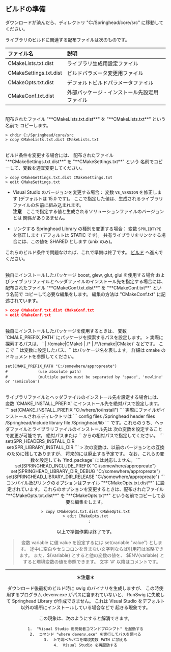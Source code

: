 ## ビルドの準備

ダウンロードが済んだら、ディレクトリ "C:/Springhead/core/src" に移動してください。

ライブラリのビルドに関連する配布ファイルは次のものです。

| ファイル名 | 説明 |
|:--|:--|
| CMakeLists.txt.dist | ライブラリ生成用設定ファイル |
| CMakeSettings.txt.dist | ビルドパラメータ変更用ファイル |
| CMakeOpts.txt.dist | デフォルトビルドパラメータファイル |
| CMakeConf.txt.dist | 外部パッケージ・インストール先設定用ファイル |

<br>
配布されたファイル "**CMakeLists.txt.dist**" を "**CMakeLists.txt**" という名前で
コピーします。

```
> chdir C:/Springhead/core/src
> copy CMakeLists.txt.dist CMakeLists.txt
```

<br>
ビルド条件を変更する場合には、
配布されたファイル "**CMakeSettings.txt.dist**" を "**CMakeSettings.txt**" という
名前でコピーして、変数を適宜変更してください。

```
> copy CMakeSettings.txt.dist CMakeSettings.txt
> edit CMakeSettings.txt
```

+ Visual Studio のバージョンを変更する場合： 
変数 `VS_VERSION` を修正します (デフォルトは 15.0 です)。
ここで指定した値は、生成されるライブラリファイルの名前に組み込まれます。<br>
**注意**　ここで指定する値と生成されるソリューションファイルのバージョンとは
関係がありあません。

+ リンクする Springhead Library の種別を変更する場合： 
変数 `SPRLIBTYPE` を修正します (デフォルトは STATIC です)。
共有ライブラリをリンクする場合には、この値を SHARED とします (unix のみ)。

これらのビルド条件で問題なければ、これで準備は終了です。
[ビルド](/install/Build.md) へ進んでください。

<br>
独自にインストールしたパッケージ boost, glew, glut, glui を使用する場合
およびライブラリファイルとヘッダファイルのインストール先を指定する場合には、
配布されたファイル "**CMakeConf.txt.dist**" を "**CMakeConf.txt**" という名前で
コピーして必要な編集をします。
編集の方法は "CMakeConf.txt" に記述されています。

```CMake
> copy CMakeConf.txt.dist CMakeConf.txt
> edit CMakeConf.txt
```

<br>
独自にインストールしたパッケージを使用するときは、
変数 `CMALE_PREFIX_PATH` にパッケージを探索するパスを設定します。
> 実際に探索するパスは、
`<prefix> | <prefix>/(cmake|CMake) |
 <prefix>/<name>* | <prefix>/<name>*/(cmake|CMake)` などです。
ここで `<prefix>` は変数に設定したパス、`<name>` はパッケージ名を表します。
詳細は cmake のドキュメントを参照してください。

```
set(CMAKE_PREFIX_PATH "C:/somewhere/appropreate")
#　　　　　　　　(use absolute path)
#　　　　　　　　(multiple paths must be separated by 'space', 'newline' or 'semicolon')
```

<br>
ライブラリファイルとヘッダファイルのインストール先を設定する場合には、
変数 `CMAKE_INSTALL_PREFIX` にインストール先を絶対パスで設定します。
```
set(CMAKE_INSTALL_PREFIX  "C:/where/to/install")
```
実際にファイルがインストールされるディレクトリは
```
config files    <prefix>/Springhead
header files    <prefix>/Springhead/include
library file    <prefix>/Springhead/lib
```
です。これらのうち、ヘッダファイルとライブラリファイルのインストール先は
次の変数を設定することで変更が可能です。
絶対パスまたは `<prefix>` からの相対パスで指定してください。
```
set(SPR_HEADERS_INSTALL_DIR  <header files のインストール先>
set(SPR_LIBRARY_INSTALL_DIR  <library file のインストール先>
```
> 次の変数は、以前のバージョンとの互換のために残してありますが、
将来的には廃止する予定です。
なお、これらの変数を設定しても `find_package` には対応しません。
```
set(SPRINGHEAD_INCLUDE_PREFIX       "C:/somewhere/appropreate")
set(SPRINGHEAD_LIBRARY_DIR_DEBUG    "C:/somewhere/appropreate")
set(SPRINGHEAD_LIBRARY_DIR_RELEASE  "C:/somewhere/appropreate")
```

<br>
コンパイル及びリンクのオプションはファイル "**CMakeOpts.txt.dist**" に設定されています。
これらのオプションを変更するときは、配布されたファイル "**CMakeOpts.txt.dist**" を
"**CMakeOpts.txt**" という名前でコピーして必要な編集をします。

```
> copy CMakeOpts.txt.dist CMakeOpts.txt
> edit CMakeOpts.txt
　　:
```

以上で準備作業は終了です。

> 変数 variable に値 value を設定するには set(variable "value") とします。
途中に空白やセミコロンを含まない文字列ならば引用符は省略できます。
また、${variable} とすると他の変数の値を、
$ENV{variable} とすると環境変数の値を参照できます。
文字 '#' 以降はコメントです。

<hr>
<a id="devenv"></a>
<strong>＊注意＊</strong>

ダウンロード後最初のビルド時に swig のバイナリを生成しますが、
この時使用するプログラム devenv.exe がパスに含まれていないと、
RunSwig に失敗して Springhead Library が作成できません。
これは Visual Studio をデフォルト以外の場所にインストールしている場合などで
起きる現象です。

この現象は、次のようにすると解消できます。

```
1.  "Visual Studio 用開発者コマンドプロンプト" を起動する
2.  コマンド "where devenv.exe" を実行してパスを調べる
3.  上で調べたパスを環境変数 PATH に加える
4.  Visual Studio を再起動する
```

